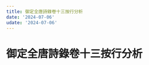 ```yaml
---
title: 御定全唐詩錄卷十三按行分析
date: '2024-07-06'
udate: '2024-07-06'
---
```

# 御定全唐詩錄卷十三按行分析

<LinePage :list="lines" :chapternum="13" />

<script setup>
const chapter = '卷十三';
import lines from '/data/qtsl/卷十三/lines.json'
</script>

